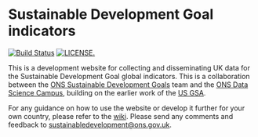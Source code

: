 # Sustainable Development Goal indicators

[![Build Status](https://travis-ci.org/ONSdigital/sdg-indicators.svg?branch=develop)](https://travis-ci.org/ONSdigital/sdg-indicators) [![LICENSE.](https://img.shields.io/badge/license-OGL--3-brightgreen.svg?style=flat)](http://www.nationalarchives.gov.uk/doc/open-government-licence/version/3/)

This is a development website for collecting and disseminating UK data for the Sustainable Development Goal global indicators. This is a collaboration between the [ONS Sustainable Development Goals](https://www.ons.gov.uk/aboutus/whatwedo/programmesandprojects/sustainabledevelopmentgoals) team and the [ONS Data Science Campus](https://www.ons.gov.uk/aboutus/whatwedo/datasciencecampus), building on the earlier work of the [US GSA](https://github.com/GSA/sdg-indicators).

For any guidance on how to use the website or develop it further for your own country, please refer to the [wiki](https://github.com/ONSdigital/sdg-indicators/wiki). Please send any comments and feedback to <a href ="mailto:sustainabledevelopment@ons.gov.uk">sustainabledevelopment@ons.gov.uk</a>.
